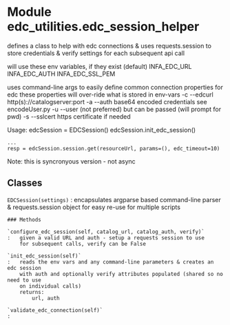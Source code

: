 Module edc_utilities.edc_session_helper
=======================================
defines a class to help with edc connections & uses requests.session to store
credentials & verify settings for each subsequent api call

will use these env variables, if they exist (default)
    INFA_EDC_URL
    INFA_EDC_AUTH
    INFA_EDC_SSL_PEM

uses command-line args to easily define common connection properties for edc
    these properties will over-ride what is stored in env-vars
    -c --edcurl  http(s)://catalogserver:port
    -a --auth    base64 encoded credentials see encodeUser.py
    -u --user    (not preferred) but can be passed (will prompt for pwd)
    -s --sslcert https certificate if needed

Usage:
    edcSession = EDCSession()
    edcSession.init_edc_session()

    ...
    resp = edcSession.session.get(resourceUrl, params=(), edc_timeout=10)

Note: this is syncronyous version - not async

Classes
-------

`EDCSession(settings)`
:   encapsulates argparse based command-line parser & requests.session object
    for easy re-use for multiple scripts

    ### Methods

    `configure_edc_session(self, catalog_url, catalog_auth, verify)`
    :   given a valid URL and auth - setup a requests session to use
        for subsequent calls, verify can be False

    `init_edc_session(self)`
    :   reads the env vars and any command-line parameters & creates an edc session
        with auth and optionally verify attributes populated (shared so no need to use
        on individual calls)
        returns:
            url, auth

    `validate_edc_connection(self)`
    :